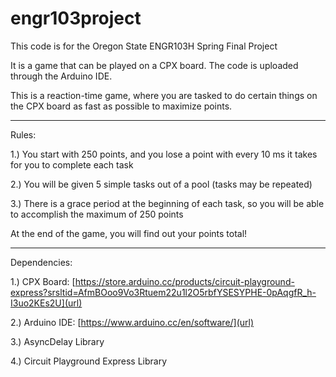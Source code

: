 # engr103project
This code is for the Oregon State ENGR103H Spring Final Project

It is a game that can be played on a CPX board. The code is uploaded through the Arduino IDE.

This is a reaction-time game, where you are tasked to do certain things on the CPX board as fast as possible to maximize points.

---------------------------------------------------------

Rules:

1.) You start with 250 points, and you lose a point with every 10 ms it takes for you to complete each task

2.) You will be given 5 simple tasks out of a pool (tasks may be repeated)

3.) There is a grace period at the beginning of each task, so you will be able to accomplish the maximum of 250 points

At the end of the game, you will find out your points total!

------------------------------------------------

Dependencies:

1.) CPX Board: [https://store.arduino.cc/products/circuit-playground-express?srsltid=AfmBOoo9Vo3Rtuem22u1l2O5rbfYSESYPHE-0pAqgfR_h-I3uo2KEs2U](url)

2.) Arduino IDE: [https://www.arduino.cc/en/software/](url)

3.) AsyncDelay Library

4.) Circuit Playground Express Library 
